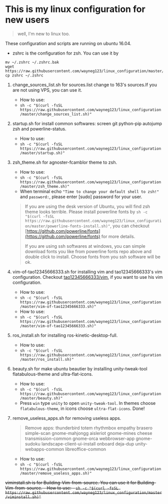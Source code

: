 # This is my linux configuration for new users
> well, I'm new to linux too.

These configuration and scripts are running on ubuntu 16.04.
- zshrc is the configuration for zsh.
You can use it by
```
mv ~/.zshrc ~/.zshrc.bak
wget https://raw.githubusercontent.com/wayneg123/linux_configuration/master/zshrc
cp zshrc ~/.zshrc
```

1. change_sources_list.sh for sources.list change to 163's sources.If you are not using VPS, you can use it.
    - How to use:
    - `sh -c "$(curl -fsSL https://raw.githubusercontent.com/wayneg123/linux_configuration/master/change_sources_list.sh)"`

2. startup.sh for install common softwares: screen git python-pip autojump zsh and powerline-status.
    - How to use:
    - `sh -c "$(curl -fsSL https://raw.githubusercontent.com/wayneg123/linux_configuration/master/startup.sh)"`

3. zsh_theme.sh for agnoster-fcamblor theme to zsh.
    - How to use:
    - `sh -c "$(curl -fsSL https://raw.githubusercontent.com/wayneg123/linux_configuration/master/zsh_theme.sh)"`
    - When terminal echo `"Time to change your default shell to zsh!"` and `password:`, please enter [sudo] password for your user.
    > If you are using the desk version of Ubuntu, you will find zsh theme looks terrible. Please install powerline fonts by `sh -c "$(curl -fsSL https://raw.githubusercontent.com/wayneg123/linux_configuration/master/powerline-fonts-install.sh)"`, you can checkout [https://github.com/powerline/fonts](https://github.com/powerline/fonts) for more details.
    >
    > If you are using ssh softwares at windows, you can simple download fonts you like from powerline fonts repo above and double click to install. Choose fonts from you ssh software will be ok.

4. vim-of-tao12345666333.sh for installing vim and tao12345666333's vim configuration. Checkout [tao12345666333/vim](https://github.com/tao12345666333/vim), if you want to use his vim configuration.
    - How to use:
    - `sh -c "$(curl -fsSL https://raw.githubusercontent.com/wayneg123/linux_configuration/master/vim-of-tao12345666333.sh)"`
    - How to use:
    - `sh -c "$(curl -fsSL https://raw.githubusercontent.com/wayneg123/linux_configuration/master/vim-of-tao12345666333.sh)"`

5. ros_install.sh for installing ros-kinetic-desktop-full.
    - How to use:
    - `sh -c "$(curl -fsSL https://raw.githubusercontent.com/wayneg123/linux_configuration/master/ros_install.sh)"`

6. beauty.sh for make ubuntu beautier by installing unity-tweak-tool flatabulous-theme and ultra-flat-icons.
    - How to use:
    - `sh -c "$(curl -fsSL https://raw.githubusercontent.com/wayneg123/linux_configuration/master/beauty.sh)"`
    - Press `win` type `unity` to open `unity-tweak-tool`. In themes choose `flatabulous-theme`, in icons choose `ultra-flat-icons`. Done!

7. remove_useless_apps.sh for removing useless apps.
    > Remove apps: thunderbird totem rhythmbox empathy brasero simple-scan gnome-mahjongg aisleriot gnome-mines cheese transmission-common gnome-orca webbrowser-app gnome-sudoku  landscape-client-ui-install onboard deja-dup unity-webapps-common libreoffice-common

    - How to use:
    - `sh -c "$(curl -fsSL https://raw.githubusercontent.com/wayneg123/linux_configuration/master/remove_useless_apps.sh)"`

~~viminstall.sh is for Building-Vim-from-source. You can use it for Building-Vim-from-source.
    - How to use:
    - `sh -c "$(curl -fsSL https://raw.githubusercontent.com/wayneg123/linux_configuration/master/viminstall.sh)"`~~
